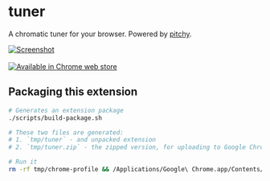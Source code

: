 # tuner

A chromatic tuner for your browser. Powered by [pitchy](https://github.com/ianprime0509/pitchy).

[![Screenshot](https://user-images.githubusercontent.com/193136/125518766-d8938442-1dcd-43f4-9233-f022bba575d4.png)<br><br>![Available in Chrome web store](https://user-images.githubusercontent.com/193136/125632736-2b79be0c-952a-48c5-820c-8b5c86ff50e8.png)](https://chrome.google.com/webstore/detail/tuner/aljjbggdbpfcefnliggdhejickokofej)

## Packaging this extension

```bash
# Generates an extension package
./scripts/build-package.sh

# These two files are generated:
# 1. `tmp/tuner` - and unpacked extension
# 2. `tmp/tuner.zip` - the zipped version, for uploading to Google Chrome developer dashboard

# Run it
rm -rf tmp/chrome-profile && /Applications/Google\ Chrome.app/Contents/MacOS/Google\ Chrome --no-first-run --no-default-browser-check --user-data-dir="$PWD/tmp/chrome-profile" --load-extension="$PWD/tmp/tuner"
```
